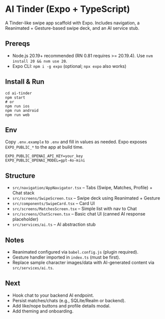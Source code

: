 # AI Tinder (Expo + TypeScript)

A Tinder-like swipe app scaffold with Expo. Includes navigation, a Reanimated + Gesture-based swipe deck, and an AI service stub.

## Prereqs
- Node.js 20.19+ recommended (RN 0.81 requires >= 20.19.4). Use `nvm install 20 && nvm use 20`.
- Expo CLI: `npm i -g expo` (optional; `npx expo` also works)

## Install & Run
```
cd ai-tinder
npm start
# or
npm run ios
npm run android
npm run web
```

## Env
Copy `.env.example` to `.env` and fill in values as needed. Expo exposes `EXPO_PUBLIC_*` to the app at build time.

```
EXPO_PUBLIC_OPENAI_API_KEY=your_key
EXPO_PUBLIC_OPENAI_MODEL=gpt-4o-mini
```

## Structure
- `src/navigation/AppNavigator.tsx` – Tabs (Swipe, Matches, Profile) + Chat stack
- `src/screens/SwipeScreen.tsx` – Swipe deck using Reanimated + Gesture
- `src/components/SwipeCard.tsx` – Card UI
- `src/screens/MatchesScreen.tsx` – Simple list with nav to Chat
- `src/screens/ChatScreen.tsx` – Basic chat UI (canned AI response placeholder)
- `src/services/ai.ts` – AI abstraction stub

## Notes
- Reanimated configured via `babel.config.js` (plugin required).
- Gesture handler imported in `index.ts` (must be first).
- Replace sample character images/data with AI-generated content via `src/services/ai.ts`.

## Next
- Hook chat to your backend AI endpoint.
- Persist matches/chats (e.g., SQLite/Realm or backend).
- Add like/nope buttons and profile details modal.
- Add theming and onboarding.
